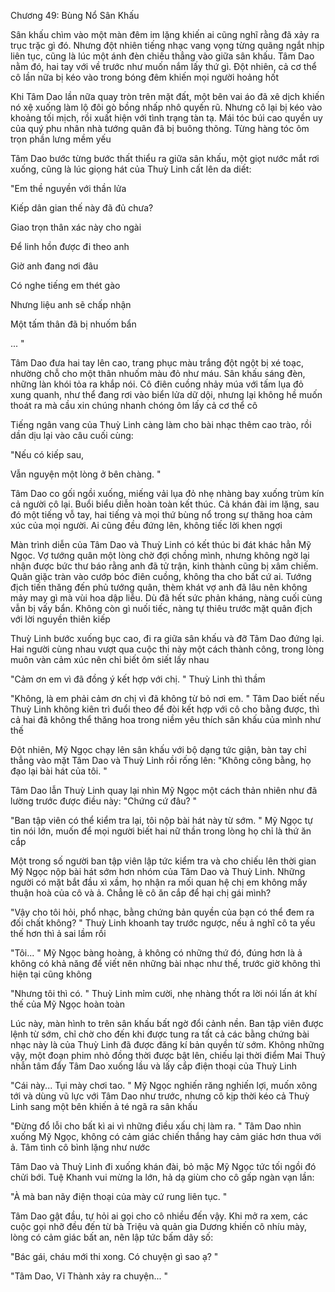 




Chương 49: Bùng Nổ Sân Khấu

Sân khấu chìm vào một màn đêm im lặng khiến ai cũng nghĩ rằng đã xảy ra trục trặc gì đó. Nhưng đột nhiên tiếng nhạc vang vọng từng quãng ngắt nhịp liên tục, cũng là lúc một ánh đèn chiếu thẳng vào giữa sân khấu. Tâm Dao nằm đó, hai tay với về trước như muốn nắm lấy thứ gì. Đột nhiên, cả cơ thể cô lần nữa bị kéo vào trong bóng đêm khiến mọi người hoảng hốt

Khi Tâm Dao lần nữa quay tròn trên mặt đất, một bên vai áo đã xê dịch khiến nó xệ xuống làm lộ đôi gò bồng nhấp nhô quyến rũ. Nhưng cô lại bị kéo vào khoảng tối mịch, rồi xuất hiện với tình trạng tàn tạ. Mái tóc búi cao quyền uy của quý phu nhân nhà tướng quân đã bị buông thõng. Từng hàng tóc ôm trọn phần lưng mềm yếu

Tâm Dao bước từng bước thất thiểu ra giữa sân khấu, một giọt nước mắt rơi xuống, cũng là lúc giọng hát của Thuỳ Linh cất lên da diết:

"Em thề nguyền với thần lửa

Kiếp dân gian thế này đã đủ chưa?

Giao trọn thân xác này cho ngài

Để linh hồn được đi theo anh

Giờ anh đang nơi đâu

Có nghe tiếng em thét gào

Nhưng liệu anh sẽ chấp nhận

Một tấm thân đã bị nhuốm bẩn

... "


Tâm Dao đưa hai tay lên cao, trang phục màu trắng đột ngột bị xé toạc, nhường chỗ cho một thân nhuốm màu đỏ như máu. Sân khấu sáng đèn, những làn khói tỏa ra khắp nói. Cô điên cuồng nhảy múa với tấm lụa đỏ xung quanh, như thể đang rơi vào biển lửa dữ dội, nhưng lại không hề muốn thoát ra mà cầu xin chúng nhanh chóng ôm lấy cả cơ thể cô

Tiếng ngân vang của Thuỳ Linh càng làm cho bài nhạc thêm cao trào, rồi dần dịu lại vào câu cuối cùng:

"Nếu có kiếp sau,

Vẫn nguyện một lòng ở bên chàng. "

Tâm Dao co gối ngồi xuống, miếng vải lụa đỏ nhẹ nhàng bay xuống trùm kín cả người cô lại. Buổi biểu diễn hoàn toàn kết thúc. Cả khán đài im lặng, sau đó một tiếng vỗ tay, hai tiếng và mọi thứ bùng nổ trong sự thăng hoa cảm xúc của mọi người. Ai cũng đều đứng lên, không tiếc lời khen ngợi

Màn trình diễn của Tâm Dao và Thuỳ Linh có kết thúc bi đát khác hẳn Mỹ Ngọc. Vợ tướng quân một lòng chờ đợi chồng mình, nhưng không ngờ lại nhận được bức thư báo rằng anh đã tử trận, kinh thành cũng bị xâm chiếm. Quân giặc tràn vào cướp bóc điên cuồng, không tha cho bất cứ ai. Tướng địch tiến thăng đến phủ tướng quân, thèm khát vợ anh đã lâu nên không mảy may gì mà vùi hoa dập liễu. Dù đã hết sức phản kháng, nàng cuối cùng vẫn bị vấy bẩn. Không còn gì nuối tiếc, nàng tự thiêu trước mặt quân địch với lời nguyền thiên kiếp

Thuỳ Linh bước xuống bục cao, đi ra giữa sân khấu và đỡ Tâm Dao đứng lại. Hai người cùng nhau vượt qua cuộc thi này một cách thành công, trong lòng muôn vàn cảm xúc nên chỉ biết ôm siết lấy nhau

"Cảm ơn em vì đã đồng ý kết hợp với chị. " Thuỳ Linh thì thầm

"Không, là em phải cảm ơn chị vì đã không từ bỏ nơi em. " Tâm Dao biết nếu Thuỳ Linh không kiên trì đuổi theo để đòi kết hợp với cô cho bằng được, thì cả hai đã không thể thăng hoa trong niềm yêu thích sân khấu của mình như thế

Đột nhiên, Mỹ Ngọc chạy lên sân khấu với bộ dạng tức giận, bàn tay chỉ thẳng vào mặt Tâm Dao và Thuỳ Linh rồi rống lên: "Không công bằng, họ đạo lại bài hát của tôi. "

Tâm Dao lẫn Thuỳ Linh quay lại nhìn Mỹ Ngọc một cách thản nhiên như đã lường trước được điều này: "Chứng cứ đâu? "

"Ban tập viên có thể kiểm tra lại, tôi nộp bài hát này từ sớm. " Mỹ Ngọc tự tin nói lớn, muốn để mọi người biết hai nữ thần trong lòng họ chỉ là thứ ăn cắp


Một trong số người ban tập viên lập tức kiểm tra và cho chiếu lên thời gian Mỹ Ngọc nộp bài hát sớm hơn nhóm của Tâm Dao và Thuỳ Linh. Những người có mặt bắt đầu xì xầm, họ nhận ra mối quan hệ chị em không mấy thuận hoà của cô và ả. Chẳng lẽ cô ăn cắp để hại chị gái mình?

"Vậy cho tôi hỏi, phổ nhạc, bằng chứng bản quyền của bạn có thể đem ra đối chất không? " Thuỳ Linh khoanh tay trước ngược, nếu ả nghĩ cô ta yếu thế hơn thì ả sai lầm rồi

"Tôi... " Mỹ Ngọc bàng hoàng, ả không có những thứ đó, đúng hơn là ả không có khả năng để viết nên những bài nhạc như thế, trước giờ không thì hiện tại cũng không

"Nhưng tôi thì có. " Thuỳ Linh mỉm cười, nhẹ nhàng thốt ra lời nói lấn át khí thế của Mỹ Ngọc hoàn toàn

Lúc này, màn hình to trên sân khấu bất ngờ đổi cảnh nền. Ban tập viên được lệnh từ sớm, chỉ chờ cho đến khi được tung ra tất cả các bằng chứng bài nhạc này là của Thuỳ Linh đã được đăng kí bản quyền từ sớm. Không những vậy, một đoạn phim nhỏ đồng thời được bật lên, chiếu lại thời điểm Mai Thuỷ nhẫn tâm đẩy Tâm Dao xuống lầu và lấy cắp điện thoại của Thuỳ Linh

"Cái này... Tụi mày chơi tao. " Mỹ Ngọc nghiến răng nghiến lợi, muốn xông tới và dùng vũ lực với Tâm Dao như trước, nhưng cô kịp thời kéo cả Thuỳ Linh sang một bên khiến ả té ngã ra sân khấu

"Đừng đổ lỗi cho bất kì ai vì những điều xấu chị làm ra. " Tâm Dao nhìn xuống Mỹ Ngọc, không có cảm giác chiến thắng hay cảm giác hơn thua với ả. Tâm tình cô bình lặng như nước

Tâm Dao và Thuỳ Linh đi xuống khán đài, bỏ mặc Mỹ Ngọc tức tối ngồi đó chửi bới. Tuệ Khanh vui mừng la lớn, hả dạ giùm cho cô gấp ngàn vạn lần:

"À mà ban nãy điện thoại của mày cứ rung liên tục. "

Tâm Dao gật đầu, tự hỏi ai gọi cho cô nhiều đến vậy. Khi mở ra xem, các cuộc gọi nhỡ đều đến từ bà Triệu và quản gia Dương khiến cô nhíu mày, lòng có cảm giác bất an, nên lập tức bấm dãy số:

"Bác gái, cháu mới thi xong. Có chuyện gì sao ạ? "

"Tâm Dao, Vĩ Thành xảy ra chuyện... "





